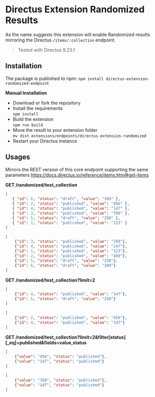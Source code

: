 # Directus Extension Randomized Results
As the name suggests this extension will enable Randomized results mirroring the Directus `/items/:collection` endpoint.

> Tested with Directus 9.23.1

## Installation

The package is published to npm:
`npm install directus-extension-randomized-endpoint`

**Manual Installation**
- Download or fork the repository
- Install the requirements\
  `npm install`
- Build the extension\
  `npm run build`
- Move the result to your extension folder\
  `mv dist extensions/endpoints/directus-extension-randomized`
- Restart your Directus instance

## Usages

Mirrors the REST version of this core endpoint supporting the same parameters https://docs.directus.io/reference/items.html#get-items

**GET /randomized/test_collection**
```json
[
   { "id": 6, "status": "draft", "value": "369" },
   { "id": 2, "status": "published", "value": "456" },
   { "id": 4, "status": "published", "value": "147" },
   { "id": 3, "status": "published", "value": "789" },
   { "id": 5, "status": "draft", "value": "258" },
   { "id": 1, "status": "published", "value": "123" }
]
```
```json
[
    {"id": 3, "status": "published", "value": "789"},
    {"id": 4, "status": "published", "value": "147"},
    {"id": 1, "status": "published", "value": "123"},
    {"id": 2, "status": "published", "value": "456"},
    {"id": 5, "status": "draft", "value": "258"},
    {"id": 6, "status": "draft", "value": "369"}
]
```
**GET /randomized/test_collection?limit=2**
```json
[
    {"id": 4, "status": "published", "value": "147"},
    {"id": 5, "status": "draft", "value": "258"}
]
```
```json
[
    {"id": 2, "status": "published", "value": "456"},
    {"id": 4, "status": "published", "value": "147"}
]
```
**GET /randomized/test_collection?limit=2&filter[status][_eq]=published&fields=value,status**
```json
[
    {"value": "456", "status": "published"},
    {"value": "147", "status": "published"}
]
```
```json
[
    {"value": "789", "status": "published"},
    {"value": "147", "status": "published"}
]
```
